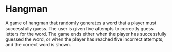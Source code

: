# Hangman
A game of hangman that randomly generates a word that a player must successfully guess. The user is given five attempts to correctly guess letters for the word. The game ends either when the player has successfully guessed the word, or when the player has reached five incorrect attempts, and the correct word is shown.
